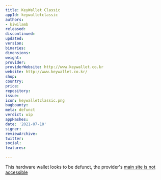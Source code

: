 ```yaml
---
title: KeyWallet Classic
appId: keywalletclassic
authors:
- kiwilamb
released: 
discontinued: 
updated: 
version: 
binaries: 
dimensions: 
weight: 
provider: 
providerWebsite: http://www.keywallet.co.kr
website: http://www.keywallet.co.kr/
shop: 
country: 
price: 
repository: 
issue: 
icon: keywalletclassic.png
bugbounty: 
meta: defunct
verdict: wip
appHashes: 
date: '2021-07-10'
signer: 
reviewArchive: 
twitter: 
social: 
features: 

---
```


This hardware wallet looks to be defunct, the provider's [main site is not accessible](http://www.keywallet.co.kr) 
